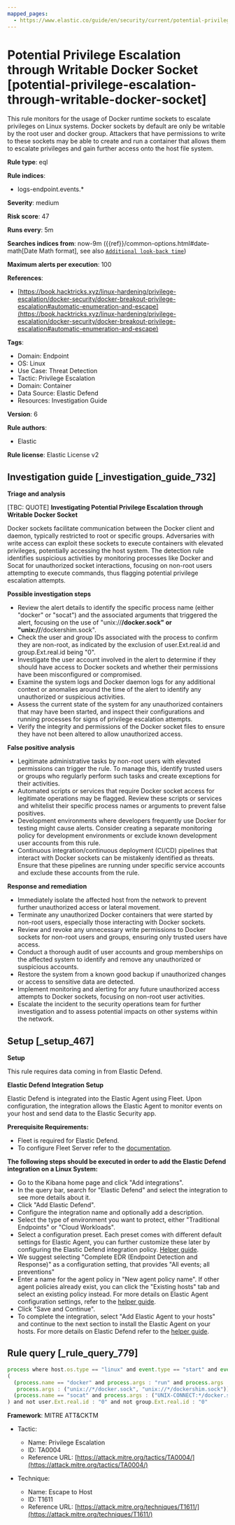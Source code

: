 ```yaml
---
mapped_pages:
  - https://www.elastic.co/guide/en/security/current/potential-privilege-escalation-through-writable-docker-socket.html
---
```


# Potential Privilege Escalation through Writable Docker Socket [potential-privilege-escalation-through-writable-docker-socket]

This rule monitors for the usage of Docker runtime sockets to escalate privileges on Linux systems. Docker sockets by default are only be writable by the root user and docker group. Attackers that have permissions to write to these sockets may be able to create and run a container that allows them to escalate privileges and gain further access onto the host file system.

**Rule type**: eql

**Rule indices**:

* logs-endpoint.events.*

**Severity**: medium

**Risk score**: 47

**Runs every**: 5m

**Searches indices from**: now-9m ({{ref}}/common-options.html#date-math[Date Math format], see also [`Additional look-back time`](docs-content://solutions/security/detect-and-alert/create-detection-rule.md#rule-schedule))

**Maximum alerts per execution**: 100

**References**:

* [https://book.hacktricks.xyz/linux-hardening/privilege-escalation/docker-security/docker-breakout-privilege-escalation#automatic-enumeration-and-escape](https://book.hacktricks.xyz/linux-hardening/privilege-escalation/docker-security/docker-breakout-privilege-escalation#automatic-enumeration-and-escape)

**Tags**:

* Domain: Endpoint
* OS: Linux
* Use Case: Threat Detection
* Tactic: Privilege Escalation
* Domain: Container
* Data Source: Elastic Defend
* Resources: Investigation Guide

**Version**: 6

**Rule authors**:

* Elastic

**Rule license**: Elastic License v2

## Investigation guide [_investigation_guide_732]

**Triage and analysis**

[TBC: QUOTE]
**Investigating Potential Privilege Escalation through Writable Docker Socket**

Docker sockets facilitate communication between the Docker client and daemon, typically restricted to root or specific groups. Adversaries with write access can exploit these sockets to execute containers with elevated privileges, potentially accessing the host system. The detection rule identifies suspicious activities by monitoring processes like Docker and Socat for unauthorized socket interactions, focusing on non-root users attempting to execute commands, thus flagging potential privilege escalation attempts.

**Possible investigation steps**

* Review the alert details to identify the specific process name (either "docker" or "socat") and the associated arguments that triggered the alert, focusing on the use of "unix://**/docker.sock" or "unix://**/dockershim.sock".
* Check the user and group IDs associated with the process to confirm they are non-root, as indicated by the exclusion of user.Ext.real.id and group.Ext.real.id being "0".
* Investigate the user account involved in the alert to determine if they should have access to Docker sockets and whether their permissions have been misconfigured or compromised.
* Examine the system logs and Docker daemon logs for any additional context or anomalies around the time of the alert to identify any unauthorized or suspicious activities.
* Assess the current state of the system for any unauthorized containers that may have been started, and inspect their configurations and running processes for signs of privilege escalation attempts.
* Verify the integrity and permissions of the Docker socket files to ensure they have not been altered to allow unauthorized access.

**False positive analysis**

* Legitimate administrative tasks by non-root users with elevated permissions can trigger the rule. To manage this, identify trusted users or groups who regularly perform such tasks and create exceptions for their activities.
* Automated scripts or services that require Docker socket access for legitimate operations may be flagged. Review these scripts or services and whitelist their specific process names or arguments to prevent false positives.
* Development environments where developers frequently use Docker for testing might cause alerts. Consider creating a separate monitoring policy for development environments or exclude known development user accounts from this rule.
* Continuous integration/continuous deployment (CI/CD) pipelines that interact with Docker sockets can be mistakenly identified as threats. Ensure that these pipelines are running under specific service accounts and exclude these accounts from the rule.

**Response and remediation**

* Immediately isolate the affected host from the network to prevent further unauthorized access or lateral movement.
* Terminate any unauthorized Docker containers that were started by non-root users, especially those interacting with Docker sockets.
* Review and revoke any unnecessary write permissions to Docker sockets for non-root users and groups, ensuring only trusted users have access.
* Conduct a thorough audit of user accounts and group memberships on the affected system to identify and remove any unauthorized or suspicious accounts.
* Restore the system from a known good backup if unauthorized changes or access to sensitive data are detected.
* Implement monitoring and alerting for any future unauthorized access attempts to Docker sockets, focusing on non-root user activities.
* Escalate the incident to the security operations team for further investigation and to assess potential impacts on other systems within the network.


## Setup [_setup_467]

**Setup**

This rule requires data coming in from Elastic Defend.

**Elastic Defend Integration Setup**

Elastic Defend is integrated into the Elastic Agent using Fleet. Upon configuration, the integration allows the Elastic Agent to monitor events on your host and send data to the Elastic Security app.

**Prerequisite Requirements:**

* Fleet is required for Elastic Defend.
* To configure Fleet Server refer to the [documentation](docs-content://reference/ingestion-tools/fleet/fleet-server.md).

**The following steps should be executed in order to add the Elastic Defend integration on a Linux System:**

* Go to the Kibana home page and click "Add integrations".
* In the query bar, search for "Elastic Defend" and select the integration to see more details about it.
* Click "Add Elastic Defend".
* Configure the integration name and optionally add a description.
* Select the type of environment you want to protect, either "Traditional Endpoints" or "Cloud Workloads".
* Select a configuration preset. Each preset comes with different default settings for Elastic Agent, you can further customize these later by configuring the Elastic Defend integration policy. [Helper guide](docs-content://solutions/security/configure-elastic-defend/configure-an-integration-policy-for-elastic-defend.md).
* We suggest selecting "Complete EDR (Endpoint Detection and Response)" as a configuration setting, that provides "All events; all preventions"
* Enter a name for the agent policy in "New agent policy name". If other agent policies already exist, you can click the "Existing hosts" tab and select an existing policy instead. For more details on Elastic Agent configuration settings, refer to the [helper guide](docs-content://reference/ingestion-tools/fleet/agent-policy.md).
* Click "Save and Continue".
* To complete the integration, select "Add Elastic Agent to your hosts" and continue to the next section to install the Elastic Agent on your hosts. For more details on Elastic Defend refer to the [helper guide](docs-content://solutions/security/configure-elastic-defend/install-elastic-defend.md).


## Rule query [_rule_query_779]

```js
process where host.os.type == "linux" and event.type == "start" and event.action == "exec" and
(
  (process.name == "docker" and process.args : "run" and process.args : "-it"  and
   process.args : ("unix://*/docker.sock", "unix://*/dockershim.sock")) or
  (process.name == "socat" and process.args : ("UNIX-CONNECT:*/docker.sock", "UNIX-CONNECT:*/dockershim.sock"))
) and not user.Ext.real.id : "0" and not group.Ext.real.id : "0"
```

**Framework**: MITRE ATT&CKTM

* Tactic:

    * Name: Privilege Escalation
    * ID: TA0004
    * Reference URL: [https://attack.mitre.org/tactics/TA0004/](https://attack.mitre.org/tactics/TA0004/)

* Technique:

    * Name: Escape to Host
    * ID: T1611
    * Reference URL: [https://attack.mitre.org/techniques/T1611/](https://attack.mitre.org/techniques/T1611/)



